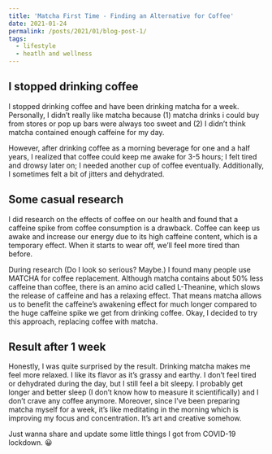 ```yaml
---
title: 'Matcha First Time - Finding an Alternative for Coffee'
date: 2021-01-24
permalink: /posts/2021/01/blog-post-1/
tags:
  - lifestyle
  - heatlh and wellness
---
```


I stopped drinking coffee
------
I stopped drinking coffee and have been drinking matcha for a week. Personally, I didn’t really like matcha because (1) matcha drinks i could buy from stores or pop up bars were always too sweet and (2) I didn’t think matcha contained enough caffeine for my day.

However, after drinking coffee as a morning beverage for one and a half years, I realized that coffee could keep me awake for 3-5 hours; I felt tired and drowsy later on; I needed another cup of coffee eventually. Additionally, I sometimes felt a bit of jitters and dehydrated.

Some casual research
------
I did research on the effects of coffee on our health and found that a caffeine spike from coffee consumption is a drawback. Coffee can keep us awake and increase our energy due to its high caffeine content, which is a temporary effect. When it starts to wear off, we’ll feel more tired than before.

During research (Do I look so serious? Maybe.) I found many people use MATCHA for coffee replacement. Although matcha contains about 50% less caffeine than coffee, there is an amino acid called L-Theanine, which slows the release of caffeine and has a relaxing effect. That means matcha allows us to benefit the caffeine’s awakening effect for much longer compared to the huge caffeine spike we get from drinking coffee. Okay, I decided to try this approach, replacing coffee with matcha.

Result after 1 week
------
Honestly, I was quite surprised by the result. Drinking matcha makes me feel more relaxed. I like its flavor as it’s grassy and earthy. I don’t feel tired or dehydrated during the day, but I still feel a bit sleepy. I probably get longer and better sleep (I don’t know how to measure it scientifically) and I don’t crave any coffee anymore. Moreover, since I’ve been preparing matcha myself for a week, it’s like meditating in the morning which is improving my focus and concentration. It’s art and creative somehow.

Just wanna share and update some little things I got from COVID-19 lockdown. 😀
<!---
This is a sample blog post. Lorem ipsum I can't remember the rest of lorem ipsum and don't have an internet connection right now. Testing testing testing this blog post. Blog posts are cool.

Headings are cool
======

You can have many headings
======

Aren't headings cool?
------
--->

